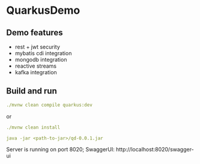 # QuarkusDemo


## Demo features

- rest + jwt security
- mybatis cdi integration
- mongodb integration
- reactive streams
- kafka integration

## Build and run

```yaml
./mvnw clean compile quarkus:dev
```
or
```yaml
./mvnw clean install

java -jar <path-to-jar>/qd-0.0.1.jar
```

Server is running on port 8020;
SwaggerUI: http://localhost:8020/swagger-ui

